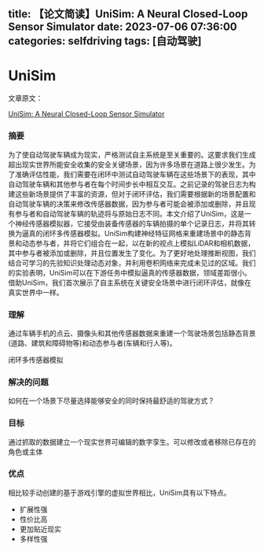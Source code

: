title: 【论文简读】UniSim: A Neural Closed-Loop Sensor Simulator
date: 2023-07-06 07:36:00
categories: selfdriving
tags: [自动驾驶]
---
# UniSim

文章原文：

[UniSim: A Neural Closed-Loop Sensor Simulator](https://waabi.ai/unisim/)

### 摘要

为了使自动驾驶车辆成为现实，严格测试自主系统是至关重要的。这要求我们生成超出现实世界所能安全收集的安全关键场景，因为许多场景在道路上很少发生。为了准确评估性能，我们需要在闭环中测试自动驾驶车辆在这些场景下的表现，其中自动驾驶车辆和其他参与者在每个时间步长中相互交互。之前记录的驾驶日志为构建这些新场景提供了丰富的资源，但对于闭环评估，我们需要根据新的场景配置和自动驾驶车辆的决策来修改传感器数据，因为参与者可能会被添加或删除，并且现有参与者和自动驾驶车辆的轨迹将与原始日志不同。本文介绍了UniSim，这是一个神经传感器模拟器，它接受由装备传感器的车辆拍摄的单个记录日志，并将其转换为逼真的闭环多传感器模拟。UniSim构建神经特征网格来重建场景中的静态背景和动态参与者，并将它们组合在一起，以在新的视点上模拟LiDAR和相机数据，其中参与者被添加或删除，并且位置发生了变化。为了更好地处理推断视图，我们结合可学习的先验知识处理动态对象，并利用卷积网络来完成未见过的区域。我们的实验表明，UniSim可以在下游任务中模拟逼真的传感器数据，领域差距很小。借助UniSim，我们首次展示了自主系统在关键安全场景中进行闭环评估，就像在真实世界中一样。

### 理解

通过车辆手机的点云、摄像头和其他传感器数据来重建一个驾驶场景包括静态背景(道路、建筑和障碍物等)和动态参与者(车辆和行人等)。

闭环多传感器模拟

### 解决的问题

如何在一个场景下尽量选择能够安全的同时保持最舒适的驾驶方式？

### 目标

通过抓取的数据建立一个现实世界可编辑的数字孪生。可以修改或者移除已存在的角色或主体

### 优点

相比较手动创建的基于游戏引擎的虚拟世界相比，UniSim具有以下特点。

- 扩展性强
- 性价比高
- 更加贴近现实
- 多样性强
